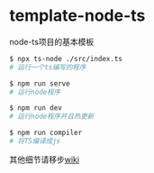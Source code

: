 # template-node-ts

node-ts项目的基本模板

``` bash
$ npx ts-node ./src/index.ts
# 运行一个ts编写的程序

$ npm run serve
# 运行node程序

$ npm run dev
# 运行node程序并且热更新

$ npm run compiler
# 将TS编译成js
```

其他细节请移步[wiki](https://github.com/fish-node/template-node-ts/wiki)
